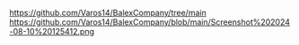 https://github.com/Varos14/BalexCompany/tree/main
https://github.com/Varos14/BalexCompany/blob/main/Screenshot%202024-08-10%20125412.png
